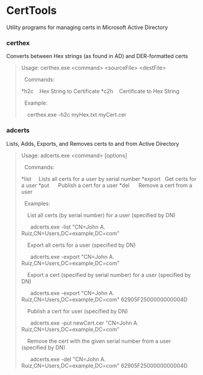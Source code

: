 CertTools
=========

Utility programs for managing certs in Microsoft Active Directory

### certhex
Converts between Hex strings (as found in AD) and DER-formatted certs

>Usage: certhex.exe &lt;command&gt; &lt;sourceFile&gt; &lt;destFile&gt;
>
>&nbsp;&nbsp;Commands:
>
> *h2c&nbsp;&nbsp;&nbsp;&nbsp;Hex String to Certificate
> *c2h&nbsp;&nbsp;&nbsp;&nbsp;Certificate to Hex String
>
>&nbsp;&nbsp;Example:
>
>&nbsp;&nbsp;&nbsp;&nbsp;certhex.exe -h2c myHex.txt myCert.cer

### adcerts
Lists, Adds, Exports, and Removes certs to and from Active Directory

>Usage: adcerts.exe &lt;command&gt; [options]
>
>&nbsp;&nbsp;Commands:
>
> *list&nbsp;&nbsp;&nbsp;&nbsp;&nbsp;Lists all certs for a user by serial number
> *export&nbsp;&nbsp;&nbsp;Get certs for a user
> *put&nbsp;&nbsp;&nbsp;&nbsp;&nbsp;&nbsp;Publish a cert for a user
> *del&nbsp;&nbsp;&nbsp;&nbsp;&nbsp;&nbsp;Remove a cert from a user
>
>&nbsp;&nbsp;Examples:
>
>&nbsp;&nbsp;&nbsp;&nbsp;List all certs (by serial number) for a user (specified by DN)
>
>&nbsp;&nbsp;&nbsp;&nbsp;&nbsp;&nbsp;adcerts.exe -list "CN=John A. Ruiz,CN=Users,DC=example,DC=com"
>
>
>&nbsp;&nbsp;&nbsp;&nbsp;Export all certs for a user (specified by DN)
>
>&nbsp;&nbsp;&nbsp;&nbsp;&nbsp;&nbsp;adcerts.exe -export "CN=John A. Ruiz,CN=Users,DC=example,DC=com"
>
>
>&nbsp;&nbsp;&nbsp;&nbsp;Export a cert (specified by serial number) for a user (specified by DN)
>
>&nbsp;&nbsp;&nbsp;&nbsp;&nbsp;&nbsp;adcerts.exe -export "CN=John A. Ruiz,CN=Users,DC=example,DC=com" 62905F2500000000004D
>
>
>&nbsp;&nbsp;&nbsp;&nbsp;Publish a cert for user (specified by DN)
>
>&nbsp;&nbsp;&nbsp;&nbsp;&nbsp;&nbsp;adcerts.exe -put newCert.cer "CN=John A. Ruiz,CN=Users,DC=example,DC=com"
>
>
>&nbsp;&nbsp;&nbsp;&nbsp;Remove the cert with the given serial number from a user (specified by DN)
>
>&nbsp;&nbsp;&nbsp;&nbsp;&nbsp;&nbsp;adcerts.exe -del "CN=John A. Ruiz,CN=Users,DC=example,DC=com" 62905F2500000000004D